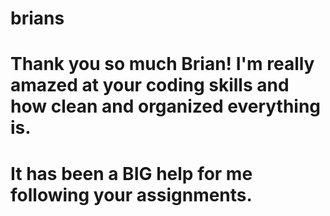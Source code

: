# brians

# Thank you so much Brian!  I'm really amazed at your coding skills and how clean and organized everything is.  
# It has been a BIG help for me following your assignments.
